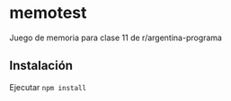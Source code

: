 # memotest
Juego de memoria para clase 11 de r/argentina-programa

## Instalación

Ejecutar `npm install`
